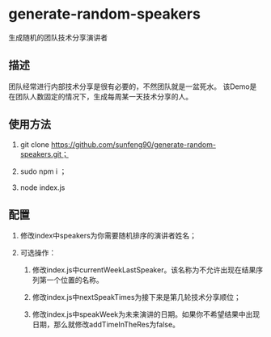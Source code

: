 # generate-random-speakers
生成随机的团队技术分享演讲者

## 描述
团队经常进行内部技术分享是很有必要的，不然团队就是一盆死水。
该Demo是在团队人数固定的情况下，生成每周某一天技术分享的人。

## 使用方法

1. git clone https://github.com/sunfeng90/generate-random-speakers.git；

2. sudo npm i ；

3. node index.js

## 配置
1. 修改index中speakers为你需要随机排序的演讲者姓名；

2. 可选操作：
   
   1. 修改index.js中currentWeekLastSpeaker。该名称为不允许出现在结果序列第一个位置的名称。
   
   2. 修改index.js中nextSpeakTimes为接下来是第几轮技术分享顺位；
   
   3. 修改index.js中speakWeek为未来演讲的日期。如果你不希望结果中出现日期，那么就修改addTimeInTheRes为false。
